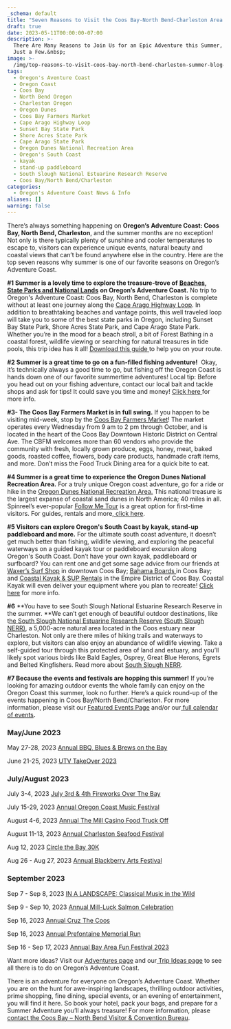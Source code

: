 ```yaml
---
_schema: default
title: "Seven Reasons to Visit the Coos Bay-North Bend-Charleston Area This Summer\_"
draft: true
date: 2023-05-11T00:00:00-07:00
description: >-
  There Are Many Reasons to Join Us for an Epic Adventure this Summer, Here are
  Just a Few.&nbsp;
image: >-
  /img/top-reasons-to-visit-coos-bay-north-bend-charleston-summer-blog-695x322-jpg.jpg
tags:
  - Oregon's Aventure Coast
  - Oregon Coast
  - Coos Bay
  - North Bend Oregon
  - Charleston Oregon
  - Oregon Dunes
  - Coos Bay Farmers Market
  - Cape Arago Highway Loop
  - Sunset Bay State Park
  - Shore Acres State Park
  - Cape Arago State Park
  - Oregon Dunes National Recreation Area
  - Oregon's South Coast
  - kayak
  - stand-up paddleboard
  - South Slough National Estuarine Research Reserve
  - Coos Bay/North Bend/Charleston
categories:
  - Oregon's Adventure Coast News & Info
aliases: []
warning: false
---
```

There’s always something happening on **Oregon’s Adventure Coast: Coos Bay, North Bend, Charleston**, and the summer months are no exception! Not only is there typically plenty of sunshine and cooler temperatures to escape to, visitors can experience unique events, natural beauty and coastal views that can’t be found anywhere else in the country. Here are the top seven reasons why summer is one of our favorite seasons on Oregon’s Adventure Coast.&nbsp;

**\#1 Summer is a lovely time to explore the treasure-trove of** [**<u>Beaches</u>**](https://www.oregonsadventurecoast.com/undeveloped-beaches/)**,** [**<u>State Parks and National Lands</u>**](https://www.oregonsadventurecoast.com/state-parks-and-national-lands/) **on Oregon’s Adventure Coast.** No trip to Oregon's Adventure Coast: Coos Bay, North Bend, Charleston is complete without at least one journey along the [<u>Cape Arago Highway Loop</u>](https://www.oregonsadventurecoast.com/tripideas/explore-the-cape-arago-beach-loop/). In addition to breathtaking beaches and vantage points, this well traveled loop will take you to some of the best state parks in Oregon, including Sunset Bay State Park, Shore Acres State Park, and Cape Arago State Park. Whether you’re in the mood for a beach stroll, a bit of Forest Bathing in a coastal forest, wildlife viewing or searching for natural treasures in tide pools, this trip idea has it all! [<u>Download this guide</u>](https://www.oregonsadventurecoast.com/img/cape-arago-loop-itinerary.pdf)<u> </u>to help you on your route.

**\#2 Summer is a great time to go on a fun-filled fishing adventure!**&nbsp; Okay, it’s technically always a good time to go, but fishing off the Oregon Coast is hands down one of our favorite summertime adventures! Local tip: Before you head out on your fishing adventure, contact our local bait and tackle shops and ask for tips! It could save you time and money! [<u>Click here </u>](https://www.oregonsadventurecoast.com/fishing/)for more info.

**\#3- The Coos Bay Farmers Market is in full swing.** If you happen to be visiting mid-week, stop by the [<u>Coos Bay Farmers Market</u>](https://coosbaydowntown.org/farmers-market/)! The market operates every Wednesday from 9 am to 2 pm through October, and is located in the heart of the Coos Bay Downtown Historic District on Central Ave. The CBFM welcomes more than 60 vendors who provide the community with fresh, locally grown produce, eggs, honey, meat, baked goods, roasted coffee, flowers, body care products, handmade craft items, and more. Don’t miss the Food Truck Dining area for a quick bite to eat.&nbsp;

**\#4 Summer is a great time to experience the Oregon Dunes National Recreation Area.** For a truly unique Oregon coast adventure, go for a ride or hike in the [<u>Oregon Dunes National Recreation Area.</u>](https://www.oregonsadventurecoast.com/untamed-dunes/) This national treasure is the largest expanse of coastal sand dunes in North America; 40 miles in all. Spinreel’s ever-popular [<u>Follow Me Tour</u>](https://www.ridetheoregondunes.com/follow-me-tour/) is a great option for first-time visitors. For guides, rentals and more,[<u> click here</u>](https://www.oregonsadventurecoast.com/atv-motorsports/).

**\#5 Visitors can explore Oregon's South Coast by kayak, stand-up paddleboard and more.** For the ultimate south coast adventure, it doesn’t get much better than fishing, wildlife viewing, and exploring the peaceful waterways on a guided kayak tour or paddleboard excursion along Oregon's South Coast. Don’t have your own kayak, paddleboard or surfboard? You can rent one and get some sage advice from our friends at [<u>Waxer’s Surf Shop</u>](https://waxerssurfandskate.com/) in downtown Coos Bay; [<u>Bahama Boards </u>](https://bahamaboardz.com/)in Coos Bay; and [<u>Coastal Kayak &amp; SUP Rentals</u>](https://coastalkayakandsuprentalsllc.com/) in the Empire District of Coos Bay. Coastal Kayak will even deliver your equipment where you plan to recreate! [<u>Click here</u>](https://www.oregonsadventurecoast.com/water-recreation/) for more info.

**\#6** **You have to see South Slough National Estuarine Research Reserve in the summer.&nbsp;**We can’t get enough of beautiful outdoor destinations, like t[<u>he South Slough National Estuarine Research Reserve (South Slough NERR)</u>](https://www.oregon.gov/dsl/SS/Pages/About.aspx), a 5,000-acre natural area located in the Coos estuary near Charleston. Not only are there miles of hiking trails and waterways to explore, but visitors can also enjoy an abundance of wildlife viewing. Take a self-guided tour through this protected area of land and estuary, and you’ll likely spot various birds like Bald Eagles, Osprey, Great Blue Herons, Egrets and Belted Kingfishers. Read more about [<u>South Slough NERR</u>](https://www.oregonsadventurecoast.com/blog/unplug-reconnect-with-nature-at-the-south-slough-nerr/).&nbsp;

**\#7 Because the events and festivals are hopping this summer!** If you’re looking for amazing outdoor events the whole family can enjoy on the Oregon Coast this summer, look no further. Here’s a quick round-up of the events happening in Coos Bay/North Bend/Charleston. For more information, please visit our [<u>Featured Events Page</u>](https://www.oregonsadventurecoast.com/events/) and/or our[<u> full calendar of events</u>](https://www.oregonsadventurecoast.com/calendar/)**.&nbsp;**

### **May/June 2023**

May 27-28, 2023 [<u>Annual BBQ, Blues &amp; Brews on the Bay</u>](https://www.oregonsadventurecoast.com/event/annual-bbq-blues-brews-on-the-bay/)

June 21-25, 2023 [<u>UTV TakeOver 2023</u>](https://www.oregonsadventurecoast.com/event/utv-takeover/)&nbsp;

### **July/August 2023&nbsp;**

July 3-4, 2023 [<u>July 3rd &amp; 4th Fireworks Over The Bay</u>](https://www.oregonsadventurecoast.com/event/july-3rd-july-4th-on-oregon-s-adventure-coast-1/)&nbsp;

July 15-29, 2023 [<u>Annual Oregon Coast Music Festival</u>](https://www.oregonsadventurecoast.com/event/annual-oregon-coast-music-festival/)&nbsp;

August 4-6, 2023 [<u>Annual The Mill Casino Food Truck Off</u>](https://www.oregonsadventurecoast.com/event/the-mill-casino-food-truck-off/)

August 11-13, 2023 [<u>Annual Charleston Seafood Festival</u>](https://www.oregonsadventurecoast.com/event/annual-charleston-seafood-festival/)

Aug 12, 2023 [<u>Circle the Bay 30K</u>](https://www.oregonsadventurecoast.com/event/circle-the-bay-30k/)

Aug 26 - Aug 27, 2023 [<u>Annual Blackberry Arts Festival</u>](https://www.oregonsadventurecoast.com/event/annual-blackberry-arts-festival/)

### **September 2023&nbsp;**

Sep 7 - Sep 8, 2023 [<u>IN A LANDSCAPE: Classical Music in the Wild</u>](https://www.oregonsadventurecoast.com/event/in-a-landscape-classical-music-in-the-wild/)

Sep 9 - Sep 10, 2023 [<u>Annual Mill-Luck Salmon Celebration</u>](https://www.oregonsadventurecoast.com/event/mill-luck-salmon-celebration/)

Sep 16, 2023 [<u>Annual Cruz The Coos</u>](https://www.oregonsadventurecoast.com/event/annual-cruz-the-coos/)

Sep 16, 2023 [<u>Annual Prefontaine Memorial Run</u>](https://www.oregonsadventurecoast.com/event/annual-prefontaine-memorial-run/)

Sep 16 - Sep 17, 2023 [<u>Annual Bay Area Fun Festival 2023</u>](https://www.oregonsadventurecoast.com/event/annual-bay-area-fun-festival/)

Want more ideas? Visit our [<u>Adventures page</u>](https://www.oregonsadventurecoast.com/adventures) and our[<u> Trip Ideas page</u>](https://www.oregonsadventurecoast.com/tripideas) to see all there is to do on Oregon’s Adventure Coast.&nbsp;

There is an adventure for everyone on Oregon’s Adventure Coast. Whether you are on the hunt for awe-inspiring landscapes, thrilling outdoor activities, prime shopping, fine dining, special events, or an evening of entertainment, you will find it here. So book your hotel, pack your bags, and prepare for a Summer Adventure you’ll always treasure! For more information, please [<u>contact the Coos Bay – North Bend Visitor &amp; Convention Bureau</u>](https://www.oregonsadventurecoast.com/contact/).&nbsp;&nbsp;